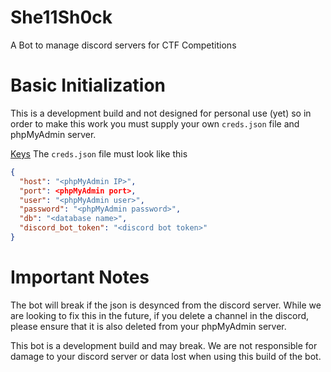 # She11Sh0ck
A Bot to manage discord servers for CTF Competitions

# Basic Initialization
This is a development build and not designed for personal use (yet) so in order to make this work you must supply your own `creds.json` file and phpMyAdmin server.

<u>Keys</u>
The `creds.json` file must look like this
```json
{
  "host": "<phpMyAdmin IP>",
  "port": <phpMyAdmin port>,
  "user": "<phpMyAdmin user>",
  "password": "<phpMyAdmin password>",
  "db": "<database name>",
  "discord_bot_token": "<discord bot token>"
}
```


# Important Notes
The bot will break if the json is desynced from the discord server. While we are looking to fix this in the future, if you delete a channel in the discord, please ensure that it is also deleted from your phpMyAdmin server. 

This bot is a development build and may break. We are not responsible for damage to your discord server or data lost when using this build of the bot.
